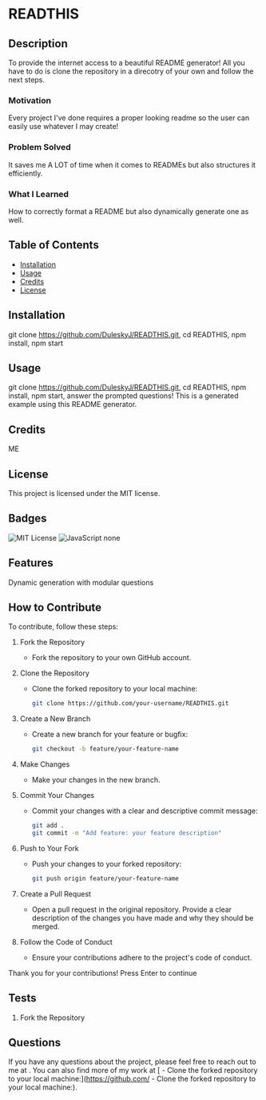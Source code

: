 # READTHIS

## Description
To provide the internet access to a beautiful README generator! All you have to do is clone the repository in a direcotry of your own and follow the next steps.

### Motivation
Every project I've done requires a proper looking readme so the user can easily use whatever I may create!

### Problem Solved
It saves me A LOT of time when it comes to READMEs but also structures it efficiently.

### What I Learned
How to correctly format a README but also dynamically generate one as well.

## Table of Contents
- [Installation](#installation)
- [Usage](#usage)
- [Credits](#credits)
- [License](#license)

## Installation
git clone https://github.com/DuleskyJ/READTHIS.git, cd READTHIS, npm install, npm start

## Usage
git clone https://github.com/DuleskyJ/READTHIS.git, cd READTHIS, npm install, npm start, answer the prompted questions! This is a generated example using this README generator.

## Credits
ME

## License
This project is licensed under the MIT license.

## Badges
![MIT License](https://img.shields.io/badge/License-MIT-yellow.svg) ![JavaScript](https://img.shields.io/badge/language-JavaScript-blue.svg) none

## Features
Dynamic generation with modular questions

## How to Contribute
To contribute, follow these steps:

1. Fork the Repository
   - Fork the repository to your own GitHub account.

2. Clone the Repository
   - Clone the forked repository to your local machine:
     ```sh
     git clone https://github.com/your-username/READTHIS.git

3. Create a New Branch
   - Create a new branch for your feature or bugfix:
     ```sh
     git checkout -b feature/your-feature-name

4. Make Changes
   - Make your changes in the new branch.

5. Commit Your Changes
   - Commit your changes with a clear and descriptive commit message:
     ```sh
     git add .
     git commit -m "Add feature: your feature description"

6. Push to Your Fork
   - Push your changes to your forked repository:
     ```sh
     git push origin feature/your-feature-name

7. Create a Pull Request
   - Open a pull request in the original repository. Provide a clear description of the changes you have made and why they should be merged.

8. Follow the Code of Conduct
   - Ensure your contributions adhere to the project's code of conduct.

Thank you for your contributions! Press Enter to continue

## Tests
1. Fork the Repository

## Questions
If you have any questions about the project, please feel free to reach out to me at [](mailto:). You can also find more of my work at [   - Clone the forked repository to your local machine:](https://github.com/   - Clone the forked repository to your local machine:).
  